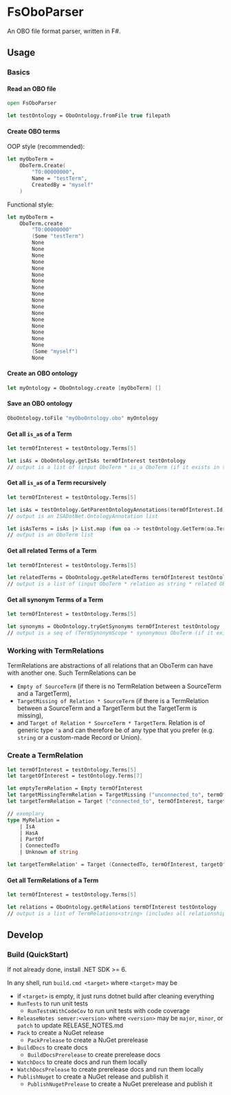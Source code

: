 # FsOboParser

An OBO file format parser, written in F#.

## Usage

### Basics

#### Read an OBO file

```fsharp
open FsOboParser

let testOntology = OboOntology.fromFile true filepath
```

#### Create OBO terms

OOP style (recommended):

```fsharp
let myOboTerm = 
	OboTerm.Create(
		"TO:00000000", 
		Name = "testTerm", 
		CreatedBy = "myself"
	)
```

Functional style:

```fsharp
let myOboTerm = 
	OboTerm.create 
		"TO:00000000" 
		(Some "testTerm") 
		None 
		None 
		None 
		None 
		None 
		None 
		None 
		None 
		None 
		None 
		None 
		None 
		None 
		None 
		None 
		None 
		None 
		(Some "myself") 
		None
```

#### Create an OBO ontology

```fsharp
let myOntology = OboOntology.create [myOboTerm] []
```

#### Save an OBO ontology

```fsharp
OboOntology.toFile "myOboOntology.obo" myOntology
```

#### Get all `is_a`s of a Term

```fsharp
let termOfInterest = testOntology.Terms[5]

let isAs = OboOntology.getIsAs termOfInterest testOntology
// output is a list of (input OboTerm * is_a OboTerm (if it exists in the given OboOntology))
```

#### Get all `is_a`s of a Term recursively

```fsharp
let termOfInterest = testOntology.Terms[5]

let isAs = testOntology.GetParentOntologyAnnotations(termOfInterest.Id)
// output is an ISADotNet.OntologyAnnotation list

let isAsTerms = isAs |> List.map (fun oa -> testOntology.GetTerm(oa.TermAccessionString.ToString()))
// output is an OboTerm list
```

#### Get all related Terms of a Term

```fsharp
let termOfInterest = testOntology.Terms[5]

let relatedTerms = OboOntology.getRelatedTerms termOfInterest testOntology
// output is a list of (input OboTerm * relation as string * related OboTerm (if it exists in the given OboOntology))
```

#### Get all synonym Terms of a Term

```fsharp
let termOfInterest = testOntology.Terms[5]

let synonyms = OboOntology.tryGetSynonyms termOfInterest testOntology
// output is a seq of (TermSynonymScope * synonymous OboTerm (if it exists in the given OboOntology))
```

### Working with TermRelations

TermRelations are abstractions of all relations that an OboTerm can have with another one. Such TermRelations can be
- `Empty of SourceTerm` (if there is no TermRelation between a SourceTerm and a TargetTerm),
- `TargetMissing of Relation * SourceTerm` (if there is a TermRelation between a SourceTerm and a TargetTerm but the TargetTerm is missing), 
- and `Target of Relation * SourceTerm * TargetTerm`.
Relation is of generic type `'a` and can therefore be of any type that you prefer (e.g. `string` or a custom-made Record or Union).

### Create a TermRelation

```fsharp
let termOfInterest = testOntology.Terms[5]
let targetOfInterest = testOntology.Terms[7]

let emptyTermRelation = Empty termOfInterest
let targetMissingTermRelation = TargetMissing ("unconnected_to", termOfInterest)
let targetTermRelation = Target ("connected_to", termOfInterest, targetOfInterest)

// exemplary
type MyRelation =
	| IsA
	| HasA
	| PartOf
	| ConnectedTo
	| Unknown of string

let targetTermRelation' = Target (ConnectedTo, termOfInterest, targetOfInterest)
```

#### Get all TermRelations of a Term

```fsharp
let termOfInterest = testOntology.Terms[5]

let relations = OboOntology.getRelations termOfInterest testOntology
// output is a list of TermRelations<string> (includes all relationships and is_as)
```

## Develop

### Build (QuickStart)

If not already done, install .NET SDK >= 6.

In any shell, run `build.cmd <target>` where `<target>` may be
- if `<target>` is empty, it just runs dotnet build after cleaning everything
- `RunTests` to run unit tests
	- `RunTestsWithCodeCov` to run unit tests with code coverage
- `ReleaseNotes semver:<version>` where `<version>` may be `major`, `minor`, or `patch` to update RELEASE_NOTES.md
- `Pack` to create a NuGet release
    - `PackPrelease` to create a NuGet prerelease
- `BuildDocs` to create docs
    - `BuildDocsPrerelease` to create prerelease docs
- `WatchDocs` to create docs and run them locally
- `WatchDocsPrelease` to create prerelease docs and run them locally
- `PublishNuget` to create a NuGet release and publish it
    - `PublishNugetPrelease` to create a NuGet prerelease and publish it